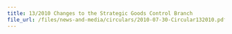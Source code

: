 ```yaml
---
title: 13/2010 Changes to the Strategic Goods Control Branch
file_url: /files/news-and-media/circulars/2010-07-30-Circular132010.pdf
---
```

